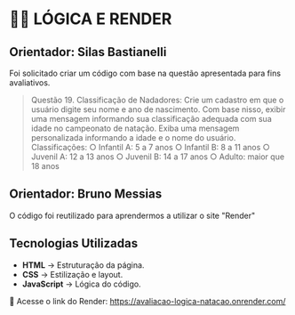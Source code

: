 # 🏊‍♂️ LÓGICA E RENDER

## Orientador: Silas Bastianelli
Foi solicitado criar um código com base na questão apresentada para fins avaliativos.

>Questão 19. Classificação de Nadadores: Crie um cadastro em que o usuário digite seu nome e ano de nascimento. Com
    base nisso, exibir uma mensagem informando sua classificação adequada com
    sua idade no campeonato de natação.
    Exiba uma mensagem personalizada informando a idade e o nome do usuário.
        Classificações:
        ○ Infantil A: 5 a 7 anos
        ○ Infantil B: 8 a 11 anos
        ○ Juvenil A: 12 a 13 anos
        ○ Juvenil B: 14 a 17 anos
        ○ Adulto: maior que 18 anos 

## Orientador: Bruno Messias
O código foi reutilizado para aprendermos a utilizar o site "Render"

## Tecnologias Utilizadas  

- **HTML** → Estruturação da página.  
- **CSS** → Estilização e layout.  
- **JavaScript** → Lógica do código.  

🔗 Acesse o link do Render: https://avaliacao-logica-natacao.onrender.com/

